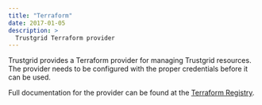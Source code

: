 ```yaml
---
title: "Terraform"
date: 2017-01-05
description: >
  Trustgrid Terraform provider
---
```


Trustgrid provides a Terraform provider for managing Trustgrid resources. The provider needs to be configured with the proper credentials before it can be used.

Full documentation for the provider can be found at the [Terraform Registry](https://registry.terraform.io/providers/trustgrid/tg/latest).
